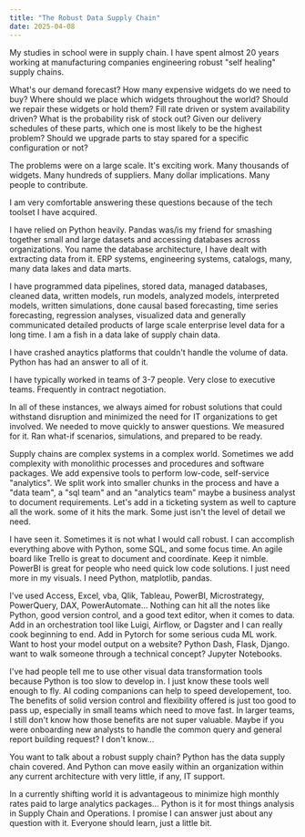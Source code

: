 ```yaml
---
title: "The Robust Data Supply Chain"
date: 2025-04-08
---
```


My studies in school were in supply chain. I have spent almost 20 years working at manufacturing companies engineering robust "self healing" supply chains. 

What's our demand forecast? How many expensive widgets do we need to buy? Where should we place which widgets throughout the world? Should we repair these widgets or hold them? Fill rate driven or system availability driven? What is the probability risk of stock out? Given our delivery schedules of these parts, which one is most likely to be the highest problem? Should we upgrade parts to stay spared for a specific configuration or not?

The problems were on a large scale. It's exciting work. Many thousands of widgets. Many hundreds of suppliers. Many dollar implications. Many people to contribute.

I am very comfortable answering these questions because of the tech toolset I have acquired.

I have relied on Python heavily. Pandas was/is my friend for smashing together small and large datasets and accessing databases across organizations. You name the database architecture, I have dealt with extracting data from it. ERP systems, engineering systems, catalogs, many, many data lakes and data marts.

I have programmed data pipelines, stored data, managed databases, cleaned data, written models, run models, analyzed models, interpreted models, written simulations, done causal based forecasting, time series forecasting, regression analyses, visualized data and generally communicated detailed products of large scale enterprise level data for a long time. I am a fish in a data lake of supply chain data. 

I have crashed anaytics platforms that couldn't handle the volume of data. Python has had an answer to all of it.

I have typically worked in teams of 3-7 people. Very close to executive teams. Frequently in contract negotiation.

In all of these instances, we always aimed for robust solutions that could withstand disruption and minimized the need for IT organizations to get involved. We needed to move quickly to answer questions. We measured for it. Ran what-if scenarios, simulations, and prepared to be ready.

Supply chains are complex systems in a complex world. Sometimes we add complexity with monolithic processes and procedures and software packages. We add expensive tools to perform low-code, self-service "analytics". We split work into smaller chunks in the process and have a "data team", a "sql team" and an "analytics team" maybe a business analyst to document requirements. Let's add in a ticketing system as well to capture all the work. some of it hits the mark. Some just isn't the level of detail we need.

I have seen it. Sometimes it is not what I would call robust. I can accomplish everything above with Python, some SQL, and some focus time. An agile board like Trello is great to document and coordinate. Keep it nimble. PowerBI is great for people who need quick low code solutions. I just need more in my visuals. I need Python, matplotlib, pandas.

I've used Access, Excel, vba, Qlik, Tableau, PowerBI, Microstrategy, PowerQuery, DAX, PowerAutomate... Nothing can hit all the notes like Python, good version control, and a good text editor, when it comes to data. Add in an orchestration tool like Luigi, Airflow, or Dagster and I can really cook beginning to end. Add in Pytorch for some serious cuda ML work. Want to host your model output on a website? Python Dash, Flask, Django. want to walk someone through a technical concept? Jupyter Notebooks.

I've had people tell me to use other visual data transformation tools because Python is too slow to develop in. I just know these tools well enough to fly. AI coding companions can help to speed developement, too. The benefits of solid version control and flexibility offered is just too good to pass up, especially in small teams which need to move fast. In larger teams, I still don't know how those benefits are not super valuable. Maybe if you were onboarding new analysts to handle the common query and general report building request? I don't know...

You want to talk about a robust supply chain? Python has the data supply chain covered. And Python can move easily within an organization within any current architecture with very little, if any, IT support.

In a currently shifting world it is advantageous to minimize high monthly rates paid to large analytics packages... Python is it for most things analysis in Supply Chain and Operations. I promise I can answer just about any question with it. Everyone should learn, just a little bit.
